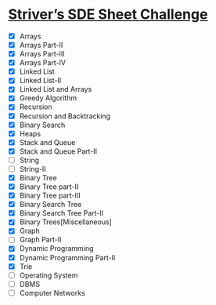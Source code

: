 # [Striver’s SDE Sheet Challenge](https://takeuforward.org/interviews/strivers-sde-sheet-challenge-2023/)

- [x] Arrays
- [x] Arrays Part-II
- [x] Arrays Part-III
- [x] Arrays Part-IV
- [x] Linked List
- [x] Linked List-II
- [x] Linked List and Arrays
- [x] Greedy Algorithm
- [x] Recursion
- [x] Recursion and Backtracking
- [x] Binary Search
- [x] Heaps
- [x] Stack and Queue
- [x] Stack and Queue Part-II
- [ ] String
- [ ] String-II
- [x] Binary Tree
- [x] Binary Tree part-II
- [x] Binary Tree part-III
- [x] Binary Search Tree
- [x] Binary Search Tree Part-II
- [x] Binary Trees[Miscellaneous]
- [x] Graph
- [ ] Graph Part-II
- [x] Dynamic Programming
- [x] Dynamic Programming Part-II
- [x] Trie
- [ ] Operating System
- [ ] DBMS
- [ ] Computer Networks
